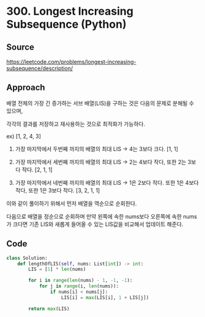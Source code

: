 # 300. Longest Increasing Subsequence (Python)

## Source

https://leetcode.com/problems/longest-increasing-subsequence/description/

## Approach

배열 전체의 가장 긴 증가하는 서브 배열(LIS)을 구하는 것은 다음의 문제로 분해될 수 있으며,

각각의 결과를 저장하고 재사용하는 것으로 최적화가 가능하다.

ex) [1, 2, 4, 3]

1. 가장 마지막에서 두번째 까지의 배열의 최대 LIS -> 4는 3보다 크다. [1, 1]

2. 가장 마지막에서 세번째 까지의 배열의 최대 LIS -> 2는 4보다 작다, 또한 2는 3보다 작다. [2, 1, 1]

3. 가장 마지막에서 네번째 까지의 배열의 최대 LIS -> 1은 2보다 작다. 또한 1은 4보다 작다, 또한 1은 3보다 작다. [3, 2, 1, 1]

이와 같이 풀이하기 위해서 먼저 배열을 역순으로 순회한다.

다음으로 배열을 정순으로 순회하며 만약 왼쪽에 속한 nums보다 오른쪽에 속한 nums가 크다면 기존 LIS와 새롭게 들어올 수 있는 LIS값을 비교해서 업데이트 해준다.

## Code

```python
class Solution:
    def lengthOfLIS(self, nums: List[int]) -> int:
        LIS = [1] * len(nums)

        for i in range(len(nums) - 1, -1, -1):
            for j in range(i, len(nums)):
                if nums[i] < nums[j]:
                    LIS[i] = max(LIS[i], 1 + LIS[j])

        return max(LIS)
```
